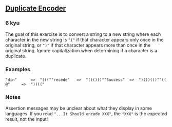 <h2><a href=https://www.codewars.com/kata/54b42f9314d9229fd6000d9c/train/python target="_blank">Duplicate Encoder</a></h2><h3>6 kyu</h3><p>The goal of this exercise is to convert a string to a new string where each character in the new string is <code>"("</code> if that character appears only once in the original string, or <code>")"</code> if that character appears more than once in the original string. Ignore capitalization when determining if a character is a duplicate.</p><h3 id="examples">Examples</h3><pre><code>"din"      =&gt;  "(((""recede"   =&gt;  "()()()""Success"  =&gt;  ")())())""(( @"     =&gt;  "))((" </code></pre><h3 id="notes">Notes</h3><p>Assertion messages may be unclear about what they display in some languages. If you read <code>"...It Should encode XXX"</code>, the <code>"XXX"</code> is the expected result, not the input!</p>